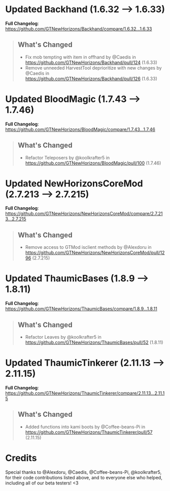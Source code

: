 # Updated Backhand (1.6.32 -->  1.6.33)
**Full Changelog**: https://github.com/GTNewHorizons/Backhand/compare/1.6.32...1.6.33
>## What's Changed
> * Fix mob tempting with item in offhand by @Caedis in https://github.com/GTNewHorizons/Backhand/pull/124 (1.6.33)
> * Remove unneeded HarvestTool deprioritize with new changes by @Caedis in https://github.com/GTNewHorizons/Backhand/pull/126 (1.6.33)
>

# Updated BloodMagic (1.7.43 -->  1.7.46)
**Full Changelog**: https://github.com/GTNewHorizons/BloodMagic/compare/1.7.43...1.7.46
>## What's Changed
> * Refactor Teleposers by @koolkrafter5 in https://github.com/GTNewHorizons/BloodMagic/pull/100 (1.7.46)
>

# Updated NewHorizonsCoreMod (2.7.213 -->  2.7.215)
**Full Changelog**: https://github.com/GTNewHorizons/NewHorizonsCoreMod/compare/2.7.213...2.7.215
>## What's Changed
> * Remove access to GTMod isclient methods by @Alexdoru in https://github.com/GTNewHorizons/NewHorizonsCoreMod/pull/1296 (2.7.215)
>

# Updated ThaumicBases (1.8.9 -->  1.8.11)
**Full Changelog**: https://github.com/GTNewHorizons/ThaumicBases/compare/1.8.9...1.8.11
>## What's Changed
> * Refactor Leaves by @koolkrafter5 in https://github.com/GTNewHorizons/ThaumicBases/pull/52 (1.8.11)
>

# Updated ThaumicTinkerer (2.11.13 -->  2.11.15)
**Full Changelog**: https://github.com/GTNewHorizons/ThaumicTinkerer/compare/2.11.13...2.11.15
>## What's Changed
> * Added functions into kami boots by @Coffee-beans-Pi in https://github.com/GTNewHorizons/ThaumicTinkerer/pull/57 (2.11.15)
>

# Credits
Special thanks to @Alexdoru, @Caedis, @Coffee-beans-Pi, @koolkrafter5, for their code contributions listed above, and to everyone else who helped, including all of our beta testers! <3